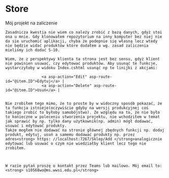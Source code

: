 # Store
Mój projekt na zaliczenie

    Zasadnicza kwestia nie wiem co należy zrobić z bazą danych, gdyż stoi ona u mnie. Gdy klonowałem repozytorium na inny komputer bez niej nie da sie uruchomić aplikacji, chyba że podepnie się własną lecz wtedy nie będzie widać produktów które dodałem a wg. zasad zaliczenia mieliśmy ich dodać 5-10.
  
    Wiem, że z perspektywy klienta ta strona jest bez sensu, gdyż klient nie powinien usuwać, czy edytować produktów. Aby usunąć te funkcje, wystarczyłoby w widoku Index.cshtml usunąć np te linijki z akcjami:
    
                    <a asp-action="Edit" asp-route-id="@item.ID">Edytuj</a> |
                    <a asp-action="Delete" asp-route-id="@item.ID">Usuń</a> |

                    
    Nie zrobiłem tego mimo, że to proste by w widoczny sposób pokazać, że ta funkcja istnieje(oczywiście gdyby na wersji produkcyjnej coś takiego zrobić to byłoby samobójstwo). Ze względu na to, że nie było to konieczne w poleceniu stworzenia projektu, nie wchodziłem w temat jak sprawić by np. tylko dany użytkownik(np. admin) mógł dodawać, usuwać i edytować produkty.
    Także mogłem nie dodawać na stronie głównej zbędnych funkcji np. dodaj produkt, edytuj, usuń a samemu dodawać produkty np. przez adres<strong> https: //localhost:7267/Sklep/Add </strong>analogicznie edytować lub usuwać o czym nie wiedziałby klient lecz tego nie zrobiłem.



    W razie pytań proszę o kontakt przez Teams lub mailowo. Mój email to:<strong> s10568wo@ms.wwsi.edu.pl</strong>

